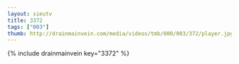 ```yaml
--- 
layout: sieutv
title: 3372
tags: ["003"]
thumb: http://drainmainvein.com/media/videos/tmb/000/003/372/player.jpg
---
```

{% include drainmainvein key="3372" %} 
